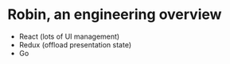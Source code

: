 # Robin, an engineering overview
- React (lots of UI management)
- Redux (offload presentation state)
- Go